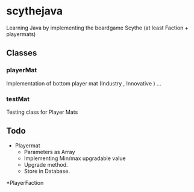 # scythejava
Learning Java by implementing the boardgame Scythe (at least Faction + playermats)

## Classes 
### playerMat
Implementation of bottom player mat (Industry , Innovative ) ...
### testMat
Testing class for Player Mats

## Todo

* Playermat
    * Parameters as Array
    * Implementing Min/max upgradable value
    * Upgrade method.
    * Store in Database.
    
*PlayerFaction


    
    
